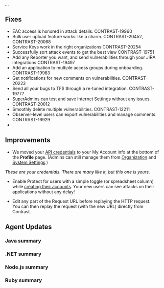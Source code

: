 <!--
title: "Contrast 3.4.8 - January 2018"
description: "Contrast 3.4.8 January 2018"
tags: "3.4.8 January Release Notes"
-->

...


## Fixes

* EAC access is honored in attack details. CONTRAST-19960
* Bulk user upload feature works like a charm. CONTRAST-20452, CONTRAST-20068
* Service Keys work in the right organizations CONTRAST-20254
* Successfully sort attack events to get the best view CONTRAST-19751
* Add any Reporter you want, and send vulnerabilities through your JIRA integrations CONTRAST-19497
* Add an application to multiple access groups during onboarding. CONTRAST-19983
* Get notifications for new comments on vulnerabilities. CONTRAST-20223
* Send all your bugs to TFS through a re-tuned integration. CONTRAST-19777
* SuperAdmins can test and save Internet Settings without any issues. CONTRAST-20012
* Smoothly delete multiple vulnerabilities. CONTRAST-12211
* Observer-level users can export vulnerabilities and manage comments. CONTRAST-16929
*    

## Improvements 

* We moved your [API credentials](user-account.html#profile) to your My Account info at the bottom of the **Profile** page. (Admins can still manage them from [Organization](admin-orgsettings.html#apikey) and [System Settings](admin-systemsecurity.html#manage-api).) 

 *These are your credentials. There are many like it, but this one is yours.*

* Enable Protect for users with a simple toggle (or spreadsheet column) while [creating their accounts](admin-onboardteam.html#create-user). Your new users can see attacks on their applications without any delay! 

* Edit any part of the Request URL before replaying the HTTP request. You can then replay the request (with the new URL) directly from Contrast.



## Agent Updates

### Java summary 


### .NET summary 


### Node.js summary 


### Ruby summary 





